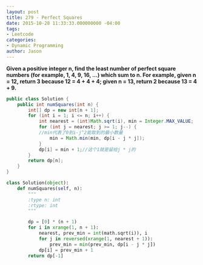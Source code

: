 ```yaml
---
layout: post
title: 279 - Perfect Squares
date: 2015-10-28 11:33:33.000000000 -04:00
tags:
- Leetcode
categories:
- Dynamic Programming
author: Jason
---
```

**Given a positive integer n, find the least number of perfect square numbers (for example, 1, 4, 9, 16, ...) which sum to n. For example, given n = 12, return 3 because 12 = 4 + 4 + 4; given n = 13, return 2 because 13 = 4 + 9.**


``` java
public class Solution {
    public int numSquares(int n) {
        int[] dp = new int[n + 1];
        for (int i = 1; i <= n; i++) {
            int nearest = (int)Math.sqrt(i), min = Integer.MAX_VALUE;
            for (int j = nearest; j >= 1; j--) {
            //min代表了0到i-j^2能取到的最小数量
                min = Math.min(min, dp[i - j * j]);
            }
            dp[i] = min + 1;//这个1就是留给j * j的
        }
        return dp[n];
    }
}
```

``` python
class Solution(object):
    def numSquares(self, n):
        """
        :type n: int
        :rtype: int
        """

        dp = [0] * (n + 1)
        for i in xrange(1, n + 1):
            nearest, prev_min = int(math.sqrt(i)), i
            for j in reversed(xrange(1, nearest + 1)):
                prev_min = min(prev_min, dp[i - j * j])
            dp[i] = prev_min + 1
        return dp[-1]
```
